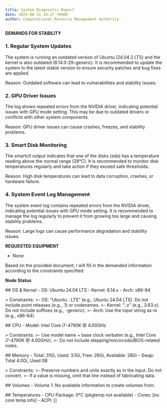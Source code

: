 ```yaml
---
title: System Diagnostic Report
date: 2025-08-31 10:37 +0900
author: Computational Resource Management Authority
---
```

**DEMANDS FOR STABILITY**

### 1. **Regular System Updates**
The system is running an outdated version of Ubuntu (24.04.3 LTS) and the kernel is also outdated (6.14.0-29-generic). It is recommended to update the system to the latest stable version to ensure security patches and bug fixes are applied.

Reason: Outdated software can lead to vulnerabilities and stability issues.

### 2. **GPU Driver Issues**
The log shows repeated errors from the NVIDIA driver, indicating potential issues with GPU mode setting. This may be due to outdated drivers or conflicts with other system components.

Reason: GPU driver issues can cause crashes, freezes, and stability problems.

### 3. **Smart Disk Monitoring**
The smartctl output indicates that one of the disks (sda) has a temperature reading above the normal range (28°C). It is recommended to monitor disk temperatures regularly and take action if they exceed safe thresholds.

Reason: High disk temperatures can lead to data corruption, crashes, or hardware failure.

### 4. **System Event Log Management**
The system event log contains repeated errors from the NVIDIA driver, indicating potential issues with GPU mode setting. It is recommended to manage the log regularly to prevent it from growing too large and causing stability problems.

Reason: Large logs can cause performance degradation and stability issues.

**REQUESTED EQUIPMENT**

* None

Based on the provided document, I will fill in the demanded information according to the constraints specified:

**Node Status**

\## OS & Kernel
\- OS: Ubuntu 24.04 LTS
\- Kernel: 6.14.x
\- Arch: x86-64

\> Constraints:
\>- OS: “Ubuntu <major>.<minor> LTS” (e.g., Ubuntu 24.04 LTS). Do not include point releases (e.g., .1) or codenames.
\>- Kernel: “<major>.<minor>.x” (e.g., 3.63.x). Do not include suffixes (e.g., -generic).
\>- Arch: Use the input string as-is (e.g., x86-64).

\## CPU
\- Model: Intel Core i7-4790K @ 4.00GHz

\> Constraints:
\>- Use model name + base clock verbatim (e.g., Intel Core i7-4790K @ 4.00GHz).
\>- Do not include stepping/microcode/BIOS-related notes.

\## Memory
\- Total: 31Gi, Used: 3.1Gi, Free: 26Gi, Available: 28Gi
\- Swap: Total 4.0Gi, Used 0B

\> Constraints:
\>- Preserve numbers and units exactly as in the input. Do not convert.
\>- If a value is missing, omit that line instead of fabricating data.

\## Volumes
\- Volume 1: No available information to create volumes from.

\## Temperatures
\- CPU Package: 0°C (pkgtemp not available)
\- Cores: [no core temp info]
\- ACPI: []
